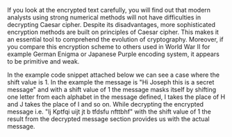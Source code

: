 If you look at the encrypted text carefully, you will find out that modern analysts using strong numerical methods will not have difficulties in decrypting Caesar cipher. Despite its disadvantages, more sophisticated encryption methods are built on principles of Caesar cipher. This makes it an essential tool to comprehend the evolution of cryptography. Moreover, if you compare this encryption scheme to others used in World War II for example German Enigma or Japanese Purple encoding system, it appears to be primitive and weak.

In the example code snippet attached below we can see a case where the shift value is 1. In the example the message is "Hi Joseph this is a secret message" and with a shift value of 1 the message masks itself by shifting one letter from each alphabet in the message defined, I takes the place of H and J takes the place of I and so on. While decrypting the encrypted message i.e. "Ij Kptfqi uijt jt b tfdsfu nfttbhf" with the shift value of 1 the result from the decrypted message section provides us with the actual message.
